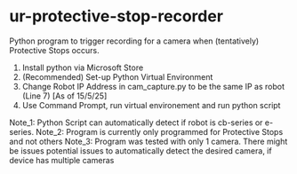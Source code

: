 # ur-protective-stop-recorder
Python program to trigger recording for a camera when (tentatively) Protective Stops occurs.  

1. Install python via Microsoft Store
2. (Recommended) Set-up Python Virtual Environment
3. Change Robot IP Address in cam_capture.py to be the same IP as robot (Line 7) [As of 15/5/25]
4. Use Command Prompt, run virtual environement and run python script

Note_1: Python Script can automatically detect if robot is cb-series or e-series.
Note_2: Program is currently only programmed for Protective Stops and not others
Note_3: Program was tested with only 1 camera. There might be issues potential issues to automatically detect the desired camera, if device has multiple cameras  